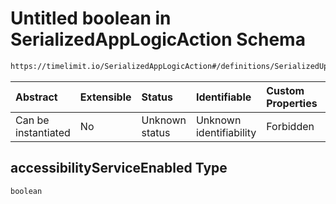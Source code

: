 # Untitled boolean in SerializedAppLogicAction Schema

```txt
https://timelimit.io/SerializedAppLogicAction#/definitions/SerializedUpdateDeviceStatusAction/properties/accessibilityServiceEnabled
```



| Abstract            | Extensible | Status         | Identifiable            | Custom Properties | Additional Properties | Access Restrictions | Defined In                                                                                            |
| :------------------ | :--------- | :------------- | :---------------------- | :---------------- | :-------------------- | :------------------ | :---------------------------------------------------------------------------------------------------- |
| Can be instantiated | No         | Unknown status | Unknown identifiability | Forbidden         | Allowed               | none                | [SerializedAppLogicAction.schema.json\*](SerializedAppLogicAction.schema.json "open original schema") |

## accessibilityServiceEnabled Type

`boolean`
